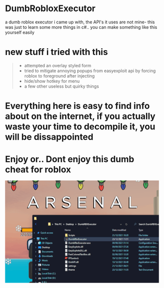 # DumbRobloxExecutor
a dumb roblox executor i came up with, the API's it uses are not mine- this was just to learn some more things in c#.. you can make something like this yourself easily

# new stuff i tried with this

> - attempted an overlay styled form
> - tried to mitigate annoying popups from easyexploit api by forcing roblox to foreground after injecting
> - hide/show hotkey for menu
> - a few other useless but quirky things

# Everything here is easy to find info about on the internet, if you actually waste your time to decompile it, you will be dissappointed
# Enjoy or.. Dont enjoy this dumb cheat for roblox


![Screenshot](Animation.gif)
